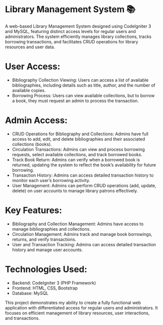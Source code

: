 # Library Management System 📚
A web-based Library Management System designed using CodeIgniter 3 and MySQL, featuring distinct access levels for regular users and administrators. The system efficiently manages library collections, tracks borrowing transactions, and facilitates CRUD operations for library resources and user data.

# User Access:
- Bibliography Collection Viewing: Users can access a list of available bibliographies, including details such as title, author, and the number of available copies.
- Borrowing Process: Users can view available collections, but to borrow a book, they must request an admin to process the transaction.

# Admin Access:
- CRUD Operations for Bibliography and Collections: Admins have full access to add, edit, and delete bibliographies and their associated collections (books).
- Circulation Transactions: Admins can view and process borrowing requests, select available collections, and track borrowed books.
- Track Book Return: Admins can verify when a borrowed book is returned, updating the system to reflect the book’s availability for future borrowing.
- Transaction History: Admins can access detailed transaction history to monitor each user’s borrowing activity.
- User Management: Admins can perform CRUD operations (add, update, delete) on user accounts to manage library patrons effectively.

# Key Features:
- Bibliography and Collection Management: Admins have access to manage bibliographies and collections.
- Circulation Management: Admins track and manage book borrowings, returns, and verify transactions.
- User and Transaction Tracking: Admins can access detailed transaction history and manage user accounts.

# Technologies Used:
- Backend: CodeIgniter 3 (PHP Framework)
- Frontend: HTML, CSS, Bootstrap
- Database: MySQL

This project demonstrates my ability to create a fully functional web application with differentiated access for regular users and administrators. It focuses on efficient management of library resources, user interactions, and transactions.
